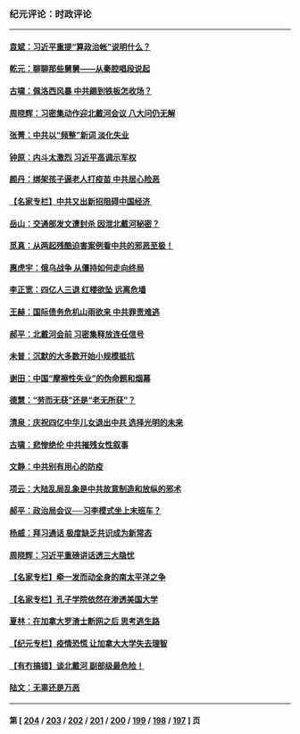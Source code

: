 ### 纪元评论：时政评论
---
#### [袁斌：习近平重提“算政治帐”说明什么？](../../pages/nsc1025/n13792617.md) 
#### [乾元：聊聊那些舅舅——从秦腔唱段说起](../../pages/nsc1025/n13792508.md) 
#### [古啸：佩洛西风暴 中共踢到铁板怎收场？](../../pages/nsc1025/n13792475.md) 
#### [周晓辉：习密集动作迎北戴河会议 八大问仍无解](../../pages/nsc1025/n13792393.md) 
#### [张菁：中共以“频整”新词 淡化失业](../../pages/nsc1025/n13792377.md) 
#### [钟原：内斗太激烈 习近平高调示军权](../../pages/nsc1025/n13792094.md) 
#### [颜丹：绑架孩子逼老人打疫苗 中共居心险恶](../../pages/nsc1025/n13792339.md) 
#### [【名家专栏】中共又出新招阻碍中国经济 ](../../pages/nsc1025/n13791726.md) 
#### [岳山：交通部发文遭封杀 因泄北戴河秘密？](../../pages/nsc1025/n13792157.md) 
#### [觅真：从两起残酷迫害案例看中共的邪恶至极！](../../pages/nsc1025/n13792156.md) 
#### [惠虎宇：俄乌战争 从僵持如何走向终局](../../pages/nsc1025/n13792139.md) 
#### [李正宽：四亿人三退 红楼欲坠 远离危墙](../../pages/nsc1025/n13792087.md) 
#### [王赫：国际债务危机山雨欲来 中共罪责难逃](../../pages/nsc1025/n13792048.md) 
#### [郝平：北戴河会前 习密集释放连任信号](../../pages/nsc1025/n13792012.md) 
#### [未普：沉默的大多数开始小规模抵抗](../../pages/nsc1025/n13791538.md) 
#### [谢田：中国“摩擦性失业”的伪命题和烟幕](../../pages/nsc1025/n13791273.md) 
#### [德慧：“劳而无获”还是“老无所获”？](../../pages/nsc1025/n13791440.md) 
#### [清泉：庆祝四亿中华儿女退出中共 选择光明的未来](../../pages/nsc1025/n13791433.md) 
#### [古啸：悲惨绝伦 中共摧残女性叙事](../../pages/nsc1025/n13791297.md) 
#### [文静：中共别有用心的防疫](../../pages/nsc1025/n13791378.md) 
#### [项云：大陆乱局乱象是中共故意制造和放纵的邪术](../../pages/nsc1025/n13791370.md) 
#### [郝平：政治局会议──习李模式坐上末班车？](../../pages/nsc1025/n13791322.md) 
#### [杨威：拜习通话 极度缺乏共识成为新常态](../../pages/nsc1025/n13791147.md) 
#### [周晓辉：习近平重磅讲话透三大隐忧](../../pages/nsc1025/n13791149.md) 
#### [【名家专栏】牵一发而动全身的南太平洋之争](../../pages/nsc1025/n13790980.md) 
#### [【名家专栏】孔子学院依然在渗透美国大学](../../pages/nsc1025/n13790981.md) 
#### [夏林：在加拿大罗渣士断网之后 思考逃生路](../../pages/nsc1025/n13791124.md) 
#### [【纪元专栏】疫情恐慌 让加拿大大学失去理智](../../pages/nsc1025/n13791035.md) 
#### [【有冇搞错】谈北戴河 副部级最危险！](../../pages/nsc1025/n13790376.md) 
#### [陆文：无辜还是万恶](../../pages/nsc1025/n13790772.md) 

---
#### 第 [ [204](./204.md) / [203](./203.md) / [202](./202.md) / [201](./201.md) / [200](./200.md) / [199](./199.md) / [198](./198.md) / [197](./197.md) ] 页
